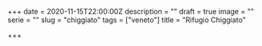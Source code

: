 +++
date = 2020-11-15T22:00:00Z
description = ""
draft = true
image = ""
serie = ""
slug = "chiggiato"
tags = ["veneto"]
title = "Rifugio Chiggiato"

+++
